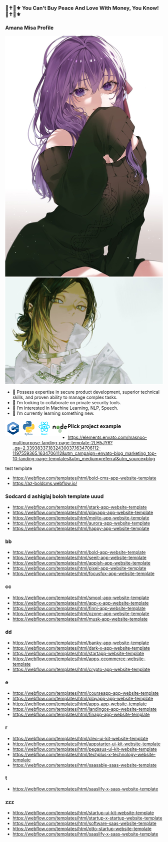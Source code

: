 ### 💞✝️👠⚜️ You Can't Buy Peace And Love With Money, You Know! 💞✝️👠⚜️ 


### Amana Misa Profile ###

<p align="center">
  <img src="./photos/sakura.jpg" />
  <img src="./photos/banner.jpg" />
</p>


- 🔭 Possess expertise in secure product development, superior technical
  skills, and proven ability to manage complex tasks.
- 👯 I’m looking to collaborate on private security tools.
- 👀 I’m interested in Machine Learning, NLP, Speech.
- 🌱 I’m currently learning something new.


<p align="center">
  <img align="left" alt="C" width="50px" src="./photos/cplus.png" />
  <img align="left" alt="C" width="50px" src="./photos/python.png" />
  <img align="left" alt="C" width="50px" src="./photos/react.png" />
  <img align="left" alt="C" width="50px" src="./photos/node.png" />
</p>



###   Plick project example

* https://elements.envato.com/masnoo-multipurpose-landing-page-template-2LH5JY6?_ga=2.33938337.1832430037.1634706112-1197559365.1634706112&utm_campaign=envato-blog_marketing_top-10-landing-page-templates&utm_medium=referral&utm_source=blog







test template


* https://webflow.com/templates/html/bold-cms-app-website-template
* https://az-boldcms.webflow.io/


### Sodcard d ashiglaj boloh template uuud

* https://webflow.com/templates/html/stark-app-website-template
* https://webflow.com/templates/html/playapp-app-website-template
* https://webflow.com/templates/html/mojito-app-website-template
* https://webflow.com/templates/html/aurora-app-website-template
* https://webflow.com/templates/html/happy-app-website-template

###  bb
* https://webflow.com/templates/html/bold-app-website-template
* https://webflow.com/templates/html/seeit-app-website-template
* https://webflow.com/templates/html/appish-app-website-template
* https://webflow.com/templates/html/pixel-app-website-template
* https://webflow.com/templates/html/focusfox-app-website-template
### cc
* https://webflow.com/templates/html/smool-app-website-template
* https://webflow.com/templates/html/app-x-app-website-template
* https://webflow.com/templates/html/finni-app-website-template
* https://webflow.com/templates/html/ozone-app-website-template
* https://webflow.com/templates/html/musk-app-website-template
### dd
* https://webflow.com/templates/html/banky-app-website-template
* https://webflow.com/templates/html/dark-x-app-website-template
* https://webflow.com/templates/html/startapp-website-template
* https://webflow.com/templates/html/apps-ecommerce-website-template
* https://webflow.com/templates/html/crypto-app-website-template
### e
* https://webflow.com/templates/html/courseapp-app-website-template
* https://webflow.com/templates/html/playapp-app-website-template
* https://webflow.com/templates/html/apps-app-website-template
* https://webflow.com/templates/html/landingos-app-website-template
* https://webflow.com/templates/html/finapp-app-website-template
### r
* https://webflow.com/templates/html/cleo-ui-kit-website-template
* https://webflow.com/templates/html/appstarter-ui-kit-website-template
* https://webflow.com/templates/html/pegasus-ui-kit-website-template
* https://webflow.com/templates/html/techplus-x-technology-website-template
* https://webflow.com/templates/html/saasable-saas-website-template
### t
* https://webflow.com/templates/html/saaslify-x-saas-website-template


### zzz ###
* https://webflow.com/templates/html/startup-ui-kit-website-template
* https://webflow.com/templates/html/startup-x-startup-website-template
* https://webflow.com/templates/html/software-saas-website-template
* https://webflow.com/templates/html/otto-startup-website-template
* https://webflow.com/templates/html/saaslify-x-saas-website-template
